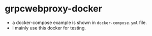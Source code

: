 # grpcwebproxy-docker

- a docker-compose example is shown in `docker-compose.yml` file.
- I mainly use this docker for testing.